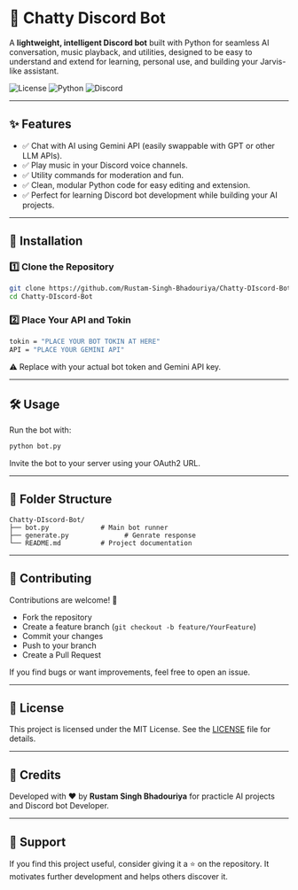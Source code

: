 # 🤖 Chatty Discord Bot

A **lightweight, intelligent Discord bot** built with Python for seamless AI conversation, music playback, and utilities, designed to be easy to understand and extend for learning, personal use, and building your Jarvis-like assistant.

![License](https://img.shields.io/github/license/Rustam-Singh-Bhadouriya/Chatty-DIscord-Bot?style=flat)
![Python](https://img.shields.io/badge/Python-3.10%2B-blue)
![Discord](https://img.shields.io/badge/Discord-Bot-blueviolet)

---

## ✨ Features

- ✅ Chat with AI using Gemini API (easily swappable with GPT or other LLM APIs).
- ✅ Play music in your Discord voice channels.
- ✅ Utility commands for moderation and fun.
- ✅ Clean, modular Python code for easy editing and extension.
- ✅ Perfect for learning Discord bot development while building your AI projects.

---

## 🚀 Installation

### 1️⃣ Clone the Repository

```bash
git clone https://github.com/Rustam-Singh-Bhadouriya/Chatty-DIscord-Bot.git
cd Chatty-DIscord-Bot
```
### 2️⃣ Place Your API and Tokin
``` bash
tokin = "PLACE YOUR BOT TOKIN AT HERE"
API = "PLACE YOUR GEMINI API"
```

⚠️ Replace with your actual bot token and Gemini API key.

---

## 🛠️ Usage

Run the bot with:

```bash
python bot.py
```

Invite the bot to your server using your OAuth2 URL.

---

## 🧩 Folder Structure

```
Chatty-DIscord-Bot/
├── bot.py             # Main bot runner
├── generate.py              # Genrate response
└── README.md          # Project documentation
```

---

## 🤝 Contributing

Contributions are welcome! 🚀

* Fork the repository
* Create a feature branch (`git checkout -b feature/YourFeature`)
* Commit your changes
* Push to your branch
* Create a Pull Request

If you find bugs or want improvements, feel free to open an issue.

---

## 📜 License

This project is licensed under the MIT License. See the [LICENSE](LICENSE) file for details.

---

## 🙌 Credits

Developed with ❤️ by **Rustam Singh Bhadouriya** for practicle AI projects and Discord bot Developer.

---

## 🌟 Support

If you find this project useful, consider giving it a ⭐ on the repository. It motivates further development and helps others discover it.
